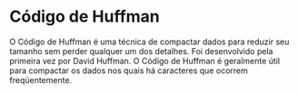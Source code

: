 # Código de Huffman

O Código de Huffman é uma técnica de compactar dados para reduzir seu tamanho sem perder qualquer um dos detalhes. Foi desenvolvido pela primeira vez por David Huffman. O Código de Huffman é geralmente útil para compactar os dados nos quais há caracteres que ocorrem freqüentemente.